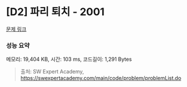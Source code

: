 # [D2] 파리 퇴치 - 2001 

[문제 링크](https://swexpertacademy.com/main/code/problem/problemDetail.do?contestProbId=AV5PzOCKAigDFAUq) 

### 성능 요약

메모리: 19,404 KB, 시간: 103 ms, 코드길이: 1,291 Bytes



> 출처: SW Expert Academy, https://swexpertacademy.com/main/code/problem/problemList.do